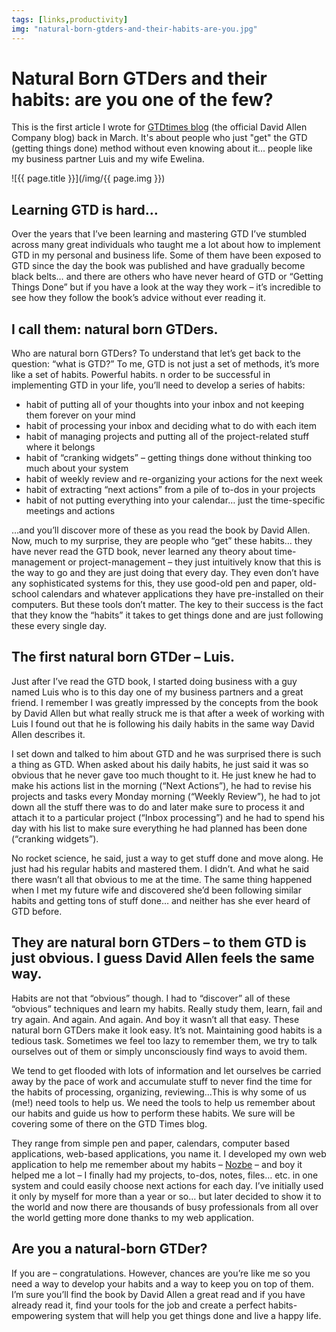 ```yaml
---
tags: [links,productivity]
img: "natural-born-gtders-and-their-habits-are-you.jpg"
---
```


# Natural Born GTDers and their habits: are you one of the few?


This is the first article I wrote for [GTDtimes blog](http://www.gtdtimes.com/2008/03/18/natural-born-gtders-and-their-habits-are-you-one-of-the-few/) (the official David Allen Company blog) back in March. It's about people who just "get" the GTD (getting things done) method without even knowing about it... people like my business partner Luis and my wife Ewelina.

<!--More-->

![{{ page.title }}](/img/{{ page.img }})

## Learning GTD is hard…

Over the years that I’ve been learning and mastering GTD I’ve stumbled across many great individuals who taught me a lot about how to implement GTD in my personal and business life. Some of them have been exposed to GTD since the day the book was published and have gradually become black belts… and there are others who have never heard of GTD or “Getting Things Done” but if you have a look at the way they work – it’s incredible to see how they follow the book’s advice without ever reading it.

## I call them: natural born GTDers.

Who are natural born GTDers? To understand that let’s get back to the question: “what is GTD?” To me, GTD is not just a set of methods, it’s more like a set of habits. Powerful habits. n order to be successful in implementing GTD in your life, you’ll need to develop a series of habits: 

  * habit of putting all of your thoughts into your inbox and not keeping them forever on your mind
  * habit of processing your inbox and deciding what to do with each item
  * habit of managing projects and putting all of the project-related stuff where it belongs
  * habit of “cranking widgets” – getting things done without thinking too much about your system
  * habit of weekly review and re-organizing your actions for the next week
  * habit of extracting “next actions” from a pile of to-dos in your projects
  * habit of not putting everything into your calendar… just the time-specific meetings and actions

…and you’ll discover more of these as you read the book by David Allen. Now, much to my surprise, they are people who “get” these habits… they have never read the GTD book, never learned any theory about time-management or project-management – they just intuitively know that this is the way to go and they are just doing that every day. They even don’t have any sophisticated systems for this, they use good-old pen and paper, old-school calendars and whatever applications they have pre-installed on their computers. But these tools don’t matter. The key to their success is the fact that they know the “habits” it takes to get things done and are just following these every single day.

## The first natural born GTDer – Luis.

Just after I’ve read the GTD book, I started doing business with a guy named Luis who is to this day one of my business partners and a great friend. I remember I was greatly impressed by the concepts from the book by David Allen but what really struck me is that after a week of working with Luis I found out that he is following his daily habits in the same way David Allen describes it. 

I set down and talked to him about GTD and he was surprised there is such a thing as GTD. When asked about his daily habits, he just said it was so obvious that he never gave too much thought to it. He just knew he had to make his actions list in the morning (“Next Actions”), he had to revise his projects and tasks every Monday morning (“Weekly Review”), he had to jot down all the stuff there was to do and later make sure to process it and attach it to a particular project (“Inbox processing”) and he had to spend his day with his list to make sure everything he had planned has been done (“cranking widgets”). 

No rocket science, he said, just a way to get stuff done and move along. He just had his regular habits and mastered them. I didn’t. And what he said there wasn’t all that obvious to me at the time. The same thing happened when I met my future wife and discovered she’d been following similar habits and getting tons of stuff done… and neither has she ever heard of GTD before. 

## They are natural born GTDers – to them GTD is just obvious. I guess David Allen feels the same way.

Habits are not that “obvious” though. I had to “discover” all of these “obvious” techniques and learn my habits. Really study them, learn, fail and try again. And again. And again. And boy it wasn’t all that easy. These natural born GTDers make it look easy. It’s not. Maintaining good habits is a tedious task. Sometimes we feel too lazy to remember them, we try to talk ourselves out of them or simply unconsciously find ways to avoid them. 

We tend to get flooded with lots of information and let ourselves be carried away by the pace of work and accumulate stuff to never find the time for the habits of processing, organizing, reviewing…This is why some of us (me!) need tools to help us. We need the tools to help us remember about our habits and guide us how to perform these habits. We sure will be covering some of there on the GTD Times blog. 

They range from simple pen and paper, calendars, computer based applications, web-based applications, you name it. I developed my own web application to help me remember about my habits – [Nozbe][n] – and boy it helped me a lot – I finally had my projects, to-dos, notes, files… etc. in one system and could easily choose next actions for each day. I’ve initially used it only by myself for more than a year or so… but later decided to show it to the world and now there are thousands of busy professionals from all over the world getting more done thanks to my web application.

## Are you a natural-born GTDer?
 
If you are – congratulations. However, chances are you’re like me so you need a way to develop your habits and a way to keep you on top of them. I’m sure you’ll find the book by David Allen a great read and if you have already read it, find your tools for the job and create a perfect habits-empowering system that will help you get things done and live a happy life.


[n]: https://michael.gratis/nozbe